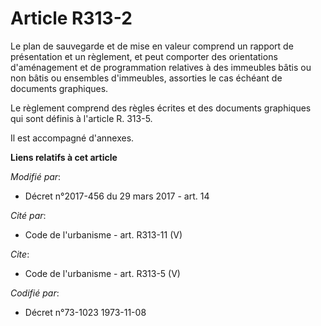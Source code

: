 # Article R313-2

Le plan de sauvegarde et de mise en valeur comprend un rapport de présentation et un règlement, et peut comporter des
orientations d'aménagement et de programmation relatives à des immeubles bâtis ou non bâtis ou ensembles d'immeubles,
assorties le cas échéant de documents graphiques. 

Le règlement comprend des règles écrites et des documents graphiques qui sont définis à l'article R. 313-5. 

Il est accompagné d'annexes.

**Liens relatifs à cet article**

_Modifié par_:

  - Décret n°2017-456 du 29 mars 2017 - art. 14

_Cité par_:

  - Code de l'urbanisme - art. R313-11 (V)

_Cite_:

  - Code de l'urbanisme - art. R313-5 (V)

_Codifié par_:

  - Décret n°73-1023 1973-11-08
